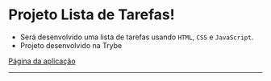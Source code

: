 # Projeto Lista de Tarefas!

- Será desenvolvido uma lista de tarefas usando `HTML`, `CSS` e `JavaScript`.
- Projeto desenvolvido na Trybe

[Página da aplicação]()

---
